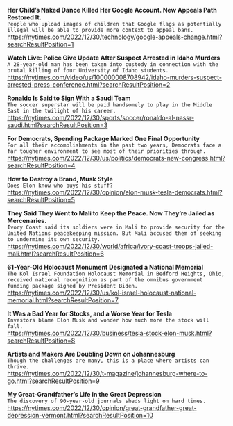 **Her Child’s Naked Dance Killed Her Google Account. New Appeals Path Restored It.**\
`People who upload images of children that Google flags as potentially illegal will be able to provide more context to appeal bans.`\
https://nytimes.com/2022/12/30/technology/google-appeals-change.html?searchResultPosition=1

**Watch Live: Police Give Update After Suspect Arrested in Idaho Murders**\
`A 28-year-old man has been taken into custody in connection with the brutal killing of four University of Idaho students.`\
https://nytimes.com/video/us/100000008708942/idaho-murders-suspect-arrested-press-conference.html?searchResultPosition=2

**Ronaldo Is Said to Sign With a Saudi Team**\
`The soccer superstar will be paid handsomely to play in the Middle East in the twilight of his career.`\
https://nytimes.com/2022/12/30/sports/soccer/ronaldo-al-nassr-saudi.html?searchResultPosition=3

**For Democrats, Spending Package Marked One Final Opportunity**\
`For all their accomplishments in the past two years, Democrats face a far tougher environment to see most of their priorities through.`\
https://nytimes.com/2022/12/30/us/politics/democrats-new-congress.html?searchResultPosition=4

**How to Destroy a Brand, Musk Style**\
`Does Elon know who buys his stuff?`\
https://nytimes.com/2022/12/30/opinion/elon-musk-tesla-democrats.html?searchResultPosition=5

**They Said They Went to Mali to Keep the Peace. Now They’re Jailed as Mercenaries.**\
`Ivory Coast said its soldiers were in Mali to provide security for the United Nations peacekeeping mission. But Mali accused them of seeking to undermine its own security.`\
https://nytimes.com/2022/12/30/world/africa/ivory-coast-troops-jailed-mali.html?searchResultPosition=6

**61-Year-Old Holocaust Monument Designated a National Memorial**\
`The Kol Israel Foundation Holocaust Memorial in Bedford Heights, Ohio, received national recognition as part of the omnibus government funding package signed by President Biden.`\
https://nytimes.com/2022/12/30/us/kol-israel-holocaust-national-memorial.html?searchResultPosition=7

**It Was a Bad Year for Stocks, and a Worse Year for Tesla**\
`Investors blame Elon Musk and wonder how much more the stock will fall.`\
https://nytimes.com/2022/12/30/business/tesla-stock-elon-musk.html?searchResultPosition=8

**Artists and Makers Are Doubling Down on Johannesburg**\
`Though the challenges are many, this is a place where artists can thrive.`\
https://nytimes.com/2022/12/30/t-magazine/johannesburg-where-to-go.html?searchResultPosition=9

**My Great-Grandfather’s Life in the Great Depression**\
`The discovery of 90-year-old journals sheds light on hard times.`\
https://nytimes.com/2022/12/30/opinion/great-grandfather-great-depression-vermont.html?searchResultPosition=10

